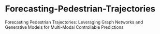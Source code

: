 # Forecasting-Pedestrian-Trajectories
Forecasting Pedestrian Trajectories: Leveraging Graph Networks and Generative Models for Multi-Modal Controllable Predictions
